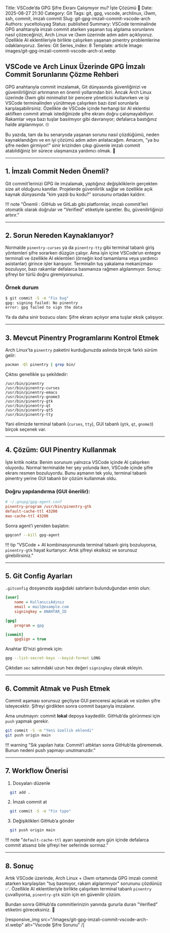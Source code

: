 Title: VSCode’da GPG Şifre Ekranı Çalışmıyor mu? İşte Çözümü 🚀
Date: 2025-08-27 21:30
Category: Git
Tags: git, gpg, vscode, archlinux, i3wm, ssh, commit, imzalı commit
Slug: git-gpg-imzali-commit-vscode-arch
Authors: yuceltoluyag
Status: published
Summary: VSCode terminalinde GPG anahtarıyla imzalı commit atarken yaşanan tuş algılama sorunlarını nasıl çözeceğinizi, Arch Linux ve i3wm üzerinde adım adım açıklıyoruz. Özellikle AI eklentileriyle birlikte çalışırken yaşanan pinentry problemlerine odaklanıyoruz.
Series: Git
Series_index: 8
Template: article
Image: images/git-gpg-imzali-commit-vscode-arch-xl.webp

## VSCode ve Arch Linux Üzerinde GPG İmzalı Commit Sorunlarını Çözme Rehberi

GPG anahtarıyla commit imzalamak, Git dünyasında güvenliğinizi ve güvenilirliğinizi artırmanın en önemli yollarından biri. Ancak Arch Linux üzerinde i3wm gibi minimalist bir pencere yöneticisi kullanırken ve işi VSCode terminalinden yürütmeye çalışırken bazı özel sorunlarla karşılaşabilirsiniz. Özellikle de VSCode içinde herhangi bir AI eklentisi aktifken commit atmak istediğinizde şifre ekranı doğru çalışmayabiliyor. Rakamlar veya bazı tuşlar basılmıyor gibi davranıyor; defalarca bastığınız halde algılanmıyor. 🙄

Bu yazıda, tam da bu senaryoda yaşanan sorunu nasıl çözdüğümü, neden kaynaklandığını ve en iyi çözümü adım adım anlatacağım. Amacım, "ya bu şifre neden girmiyor!" sinir krizinden çıkıp güvenle imzalı commit atabildiğiniz bir sürece ulaşmanıza yardımcı olmak. 🚀

---

## 1. İmzalı Commit Neden Önemli?

Git commit’lerinizi GPG ile imzalamak, yaptığınız değişikliklerin gerçekten size ait olduğunu kanıtlar. Projelerde güvenilirlik sağlar ve özellikle açık kaynak dünyasında "kim yazdı bu kodu?" sorusunu ortadan kaldırır.

!!! note "Önemli : GitHub ve GitLab gibi platformlar, imzalı commit’leri otomatik olarak doğrular ve “Verified" etiketiyle işaretler. Bu, güvenilirliğinizi artırır."

---

## 2. Sorun Nereden Kaynaklanıyor?

Normalde `pinentry-curses` ya da `pinentry-tty` gibi terminal tabanlı giriş yöntemleri şifre sorarken düzgün çalışır. Ama işin içine VSCode’un entegre terminali ve özellikle AI eklentileri (örneğin kod tamamlama veya yardımcı asistanlar) girince işler karışıyor. Terminalin tuş yakalama mekanizması bozuluyor, bazı rakamlar defalarca basmanıza rağmen algılanmıyor. Sonuç: şifreyi bir türlü doğru giremiyorsunuz.

### Örnek durum

```bash
$ git commit -S -m "Fix bug"
gpg: signing failed: No pinentry
error: gpg failed to sign the data
```

Ya da daha sinir bozucu olanı: Şifre ekranı açılıyor ama tuşlar eksik çalışıyor.

---

## 3. Mevcut Pinentry Programlarını Kontrol Etmek

Arch Linux’ta `pinentry` paketini kurduğunuzda aslında birçok farklı sürüm gelir:

```bash
pacman -Ql pinentry | grep bin/
```

Çıktısı genellikle şu şekildedir:

```
/usr/bin/pinentry
/usr/bin/pinentry-curses
/usr/bin/pinentry-emacs
/usr/bin/pinentry-gnome3
/usr/bin/pinentry-gtk
/usr/bin/pinentry-qt
/usr/bin/pinentry-qt5
/usr/bin/pinentry-tty
```

Yani elimizde terminal tabanlı (`curses`, `tty`), GUI tabanlı (`gtk`, `qt`, `gnome3`) birçok seçenek var.

---

## 4. Çözüm: GUI Pinentry Kullanmak

İşte kritik nokta: Benim sorunum yalnızca VSCode içinde AI çalışırken oluyordu. Normal terminalde her şey yolunda iken, VSCode içinde şifre ekranı resmen bozuluyordu. Bunu aşmanın tek yolu, terminal tabanlı pinentry yerine GUI tabanlı bir çözüm kullanmak oldu.

### Doğru yapılandırma (GUI önerilir):

```ini
# ~/.gnupg/gpg-agent.conf
pinentry-program /usr/bin/pinentry-gtk
default-cache-ttl 43200
max-cache-ttl 43200
```

Sonra agent’i yeniden başlatın:

```bash
gpgconf --kill gpg-agent
```

!!! tip "VSCode + AI kombinasyonunda terminal tabanlı giriş bozuluyorsa, `pinentry-gtk` hayat kurtarıyor. Artık şifreyi eksiksiz ve sorunsuz girebilirsiniz."

---

## 5. Git Config Ayarları

`.gitconfig` dosyanızda aşağıdaki satırların bulunduğundan emin olun:

```ini
[user]
    name = KullanıcıAdınız
    email = mail@example.com
    signingkey = ANAHTAR_ID

[gpg]
    program = gpg

[commit]
    gpgSign = true
```

Anahtar ID’nizi görmek için:

```bash
gpg --list-secret-keys --keyid-format LONG
```

Çıktıdan `sec` satırındaki uzun hex değeri `signingkey` olarak ekleyin.

---

## 6. Commit Atmak ve Push Etmek

Commit aşaması sorunsuz geçtiyse GUI penceresi açılacak ve sizden şifre isteyecektir. Şifreyi girdikten sonra commit başarıyla imzalanır.

Ama unutmayın: commit **lokal** depoya kaydedilir. GitHub’da görünmesi için `push` yapmak gerekir.

```bash
git commit -S -m "Yeni özellik eklendi"
git push origin main
```

!!! warning "Sık yapılan hata: Commit’i attıktan sonra GitHub’da görememek. Bunun nedeni push yapmayı unutmanızdır."

---

## 7. Workflow Önerisi

1. Dosyaları düzenle

```bash
  git add .
```

2. İmzalı commit at

```bash
  git commit -S -m "Fix typo"
```

3. Değişiklikleri GitHub’a gönder

```bash
  git push origin main
```

!!! note "`default-cache-ttl` ayarı sayesinde aynı gün içinde defalarca commit atsanız bile şifreyi her seferinde sormaz."

---

## 8. Sonuç

Artık VSCode üzerinde, Arch Linux + i3wm ortamında GPG imzalı commit atarken karşılaşılan "tuş basmıyor, rakam algılanmıyor" sorununu çözdünüz ✅. Özellikle AI eklentileriyle birlikte çalışırken terminal tabanlı `pinentry` çuvallıyorsa, `pinentry-gtk` sizin için en güvenilir çözüm.

Bundan sonra GitHub’da commitlerinizin yanında gururla duran "Verified" etiketini göreceksiniz. 🎉

[responsive_img src="/images/git-gpg-imzali-commit-vscode-arch-xl.webp" alt="Vscode Şifre Sorunu" /]
